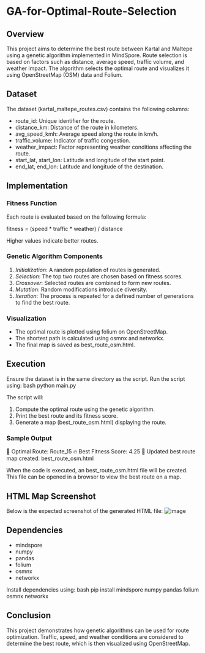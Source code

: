 # GA-for-Optimal-Route-Selection

## Overview
This project aims to determine the best route between Kartal and Maltepe using a genetic algorithm implemented in MindSpore. Route selection is based on factors such as distance, average speed, traffic volume, and weather impact. The algorithm selects the optimal route and visualizes it using OpenStreetMap (OSM) data and Folium.

## Dataset
The dataset (kartal_maltepe_routes.csv) contains the following columns:
- route_id: Unique identifier for the route.
- distance_km: Distance of the route in kilometers.
- avg_speed_kmh: Average speed along the route in km/h.
- traffic_volume: Indicator of traffic congestion.
- weather_impact: Factor representing weather conditions affecting the route.
- start_lat, start_lon: Latitude and longitude of the start point.
- end_lat, end_lon: Latitude and longitude of the destination.

## Implementation
### Fitness Function
Each route is evaluated based on the following formula:


fitness = (speed * traffic * weather) / distance


Higher values indicate better routes.

### Genetic Algorithm Components
1. *Initialization*: A random population of routes is generated.
2. *Selection*: The top two routes are chosen based on fitness scores.
3. *Crossover*: Selected routes are combined to form new routes.
4. *Mutation*: Random modifications introduce diversity.
5. *Iteration*: The process is repeated for a defined number of generations to find the best route.

### Visualization
- The optimal route is plotted using folium on OpenStreetMap.
- The shortest path is calculated using osmnx and networkx.
- The final map is saved as best_route_osm.html.

## Execution
Ensure the dataset is in the same directory as the script. Run the script using:
bash
python main.py

The script will:
1. Compute the optimal route using the genetic algorithm.
2. Print the best route and its fitness score.
3. Generate a map (best_route_osm.html) displaying the route.

### Sample Output

🚀 Optimal Route: Route_15
🔥 Best Fitness Score: 4.25
📌 Updated best route map created: best_route_osm.html


When the code is executed, an best_route_osm.html file will be created. This file can be opened in a browser to view the best route on a map.

## HTML Map Screenshot
Below is the expected screenshot of the generated HTML file:
![image](https://github.com/user-attachments/assets/f35ffa66-1152-4413-a057-b11f06ca2fed)


## Dependencies
- mindspore
- numpy
- pandas
- folium
- osmnx
- networkx

Install dependencies using:
bash
pip install mindspore numpy pandas folium osmnx networkx


## Conclusion
This project demonstrates how genetic algorithms can be used for route optimization. Traffic, speed, and weather conditions are considered to determine the best route, which is then visualized using OpenStreetMap.
